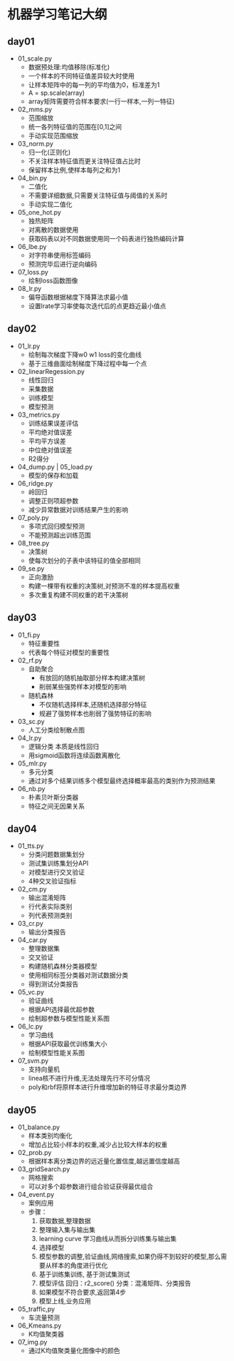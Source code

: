 # 机器学习笔记大纲
## day01
- 01_scale.py
  - 数据预处理:均值移除(标准化)
  - 一个样本的不同特征值差异较大时使用
  - 让样本矩阵中的每一列的平均值为0，标准差为1
  - A = sp.scale(array)
  - array矩阵需要符合样本要求(一行一样本,一列一特征)
- 02_mms.py
  - 范围缩放
  - 统一各列特征值的范围在[0,1]之间
  - 手动实现范围缩放
- 03_norm.py
  - 归一化(正则化)
  - 不关注样本特征值而更关注特征值占比时
  - 保留样本比例,使样本每列之和为1
- 04_bin.py
  - 二值化
  - 不需要详细数据,只需要关注特征值与阈值的关系时
  - 手动实现二值化
- 05_one_hot.py
  - 独热矩阵
  - 对离散的数据使用
  - 获取码表以对不同数据使用同一个码表进行独热编码计算
- 06_lbe.py
  - 对字符串使用标签编码
  - 预测完毕后进行逆向编码
- 07_loss.py
  - 绘制loss函数图像
- 08_lr.py
  - 偏导函数根据梯度下降算法求最小值
  - 设置lrate学习率使每次迭代后的点更趋近最小值点
## day02 
- 01_lr.py
  - 绘制每次梯度下降w0 w1 loss的变化曲线
  - 基于三维曲面绘制梯度下降过程中每一个点
- 02_linearRegession.py
  - 线性回归
  - 采集数据
  - 训练模型
  - 模型预测
- 03_metrics.py
  - 训练结果误差评估
  - 平均绝对值误差
  - 平均平方误差
  - 中位绝对值误差
  - R2得分
- 04_dump.py | 05_load.py
  - 模型的保存和加载
- 06_ridge.py
  - 岭回归
  - 调整正则项超参数
  - 减少异常数据对训练结果产生的影响
- 07_poly.py
  - 多项式回归模型预测
  - 不能预测超出训练范围
- 08_tree.py
  - 决策树
  - 使每次划分的子表中该特征的值全部相同
- 09_se.py
  - 正向激励
  - 构建一棵带有权重的决策树,对预测不准的样本提高权重
  - 多次重复构建不同权重的若干决策树
## day03
- 01_fi.py
  - 特征重要性
  - 代表每个特征对模型的重要性
- 02_rf.py
  - 自助聚合
      - 有放回的随机抽取部分样本构建决策树
      - 削弱某些强势样本对模型的影响
  - 随机森林
      - 不仅随机选择样本,还随机选择部分特征
      - 规避了强势样本也削弱了强势特征的影响
- 03_sc.py
  - 人工分类绘制散点图
- 04_lr.py
  - 逻辑分类 本质是线性回归
  - 用sigmoid函数将连续函数离散化
- 05_mlr.py
  - 多元分类
  - 通过对多个结果训练多个模型最终选择概率最高的类别作为预测结果
- 06_nb.py
  - 朴素贝叶斯分类器
  - 特征之间无因果关系
## day04
- 01_tts.py
  - 分类问题数据集划分
  - 测试集训练集划分API
  - 对模型进行交叉验证
  - 4种交叉验证指标
- 02_cm.py
  - 输出混淆矩阵
  - 行代表实际类别
  - 列代表预测类别
- 03_cr.py
  - 输出分类报告
- 04_car.py
  - 整理数据集
  - 交叉验证
  - 构建随机森林分类器模型
  - 使用相同标签分类器对测试数据分类
  - 得到测试分类报告
- 05_vc.py
  - 验证曲线
  - 根据API选择最优超参数
  - 绘制超参数与模型性能关系图
- 06_lc.py
  - 学习曲线
  - 根据API获取最优训练集大小
  - 绘制模型性能关系图
- 07_svm.py
  - 支持向量机
  - linea核不进行升维,无法处理先行不可分情况
  - poly和rbf将原样本进行升维增加新的特征寻求最分类边界
## day05
- 01_balance.py
  - 样本类别均衡化
  - 增加占比较小样本的权重,减少占比较大样本的权重
- 02_prob.py
  - 根据样本离分类边界的远近量化置信度,越远置信度越高
- 03_gridSearch.py
  - 网格搜索
  - 可以对多个超参数进行组合验证获得最优组合
- 04_event.py
  - 案例应用
  - 步骤：
    1. 获取数据,整理数据
    2. 整理输入集与输出集
    3. learning curve 学习曲线从而拆分训练集与输出集
    4. 选择模型
    5. 模型参数的调整,验证曲线,网络搜索,如果仍得不到较好的模型,那么需要从样本的角度进行优化
    6. 基于训练集训练, 基于测试集测试
    7. 模型评估 回归：r2_score() 分类：混淆矩阵、分类报告
    8. 如果模型不符合要求,返回第4步
    9. 模型上线,业务应用
- 05_traffic,py
  - 车流量预测
- 06_Kmeans.py
  - K均值聚类器
- 07_img.py
  - 通过K均值聚类量化图像中的颜色
